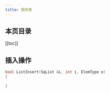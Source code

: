 ```yaml
---
title: 顺序表
---
```


## 本页目录

[[toc]]

## 插入操作
```c
bool ListInsert(SqList &L, int i, ElemType e)
{
    
}
```

<Valine />
